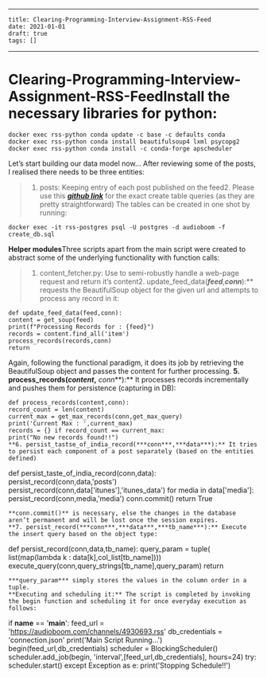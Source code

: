 
---
    title: Clearing-Programming-Interview-Assignment-RSS-Feed
    date: 2021-01-01    
    draft: true
    tags: []
---
# Clearing-Programming-Interview-Assignment-RSS-FeedInstall the necessary libraries for python:
```
docker exec rss-python conda update -c base -c defaults conda
docker exec rss-python conda install beautifulsoup4 lxml psycopg2
docker exec rss-python conda install -c conda-forge apscheduler
```
Let’s start building our data model now…
After reviewing some of the posts, I realised there needs to be three entities:
> 1. posts: Keeping entry of each post published on the feed2.
Please use this ***[github link](https://github.com/vintageplayer/RSS-Parser/blob/master/create_db.sql)*** for the exact create table queries (as they are pretty straightforward)
The tables can be created in one shot by running:
```
docker exec -it rss-postgres psql -U postgres -d audioboom -f create_db.sql
```
**Helper modules**Three scripts apart from the main script were created to abstract some of the underlying functionality with function calls:
> 1. content_fetcher.py: Use to semi-robustly handle a web-page request and return it’s content2.
update_feed_data(***feed***,***conn***):** requests the BeautifulSoup object for the given url and attempts to process any record in it:
```
def update_feed_data(feed,conn):
content = get_soup(feed)
print(f"Processing Records for : {feed}")
records = content.find_all('item')
process_records(records,conn)
return
```
Again, following the functional paradigm, it does its job by retrieving the BeautifulSoup object and passes the content for further processing.
**5. process_records(***content***,** *conn***):** It processes records incrementally and pushes them for persistence (capturing in DB):
```
def process_records(content,conn):
record_count = len(content)
current_max = get_max_records(conn,get_max_query)
print('Current Max : ',current_max)
records = {} if record_count == current_max:
print("No new records found!!")
**6. persist_tastse_of_india_record(***conn***,***data***):** It tries to persist each component of a post separately (based on the entities defined)
```
def persist_taste_of_india_record(conn,data):
persist_record(conn,data,'posts')
persist_record(conn,data['itunes'],'itunes_data')
for media in data['media']:
persist_record(conn,media,'media')
conn.commit()
return True
```
**conn.commit()** is necessary, else the changes in the database aren’t permanent and will be lost once the session expires.
**7. persist_record(***conn***,***data***,***tb_name***):** Execute the insert query based on the object type:
```
def persist_record(conn,data,tb_name):
query_param = tuple(
list(map(lambda k : data[k],col_list[tb_name]))) execute_query(conn,query_strings[tb_name],query_param)
return
```
***query_param*** simply stores the values in the column order in a tuple.
**Executing and scheduling it:** The script is completed by invoking the begin function and scheduling it for once everyday execution as follows:
```
if __name__ == '__main__':
feed_url = 'https://audioboom.com/channels/4930693.rss'
db_credentials = 'connection.json' print('Main Script Running...')
begin(feed_url,db_credentials)
scheduler = BlockingScheduler()
scheduler.add_job(begin, 'interval',[feed_url,db_credentials], hours=24) try:
scheduler.start()
except Exception as e:
print('Stopping Schedule!!')
